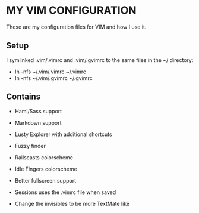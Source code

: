 MY VIM CONFIGURATION
====================

These are my configuration files for VIM and how I use it.

Setup
-----

I symlinked .vim/.vimrc and .vim/.gvimrc to the same files in the ~/ directory:

- ln -nfs ~/.vim/.vimrc ~/.vimrc
- ln -nfs ~/.vim/.gvimrc ~/.gvimrc

Contains
--------

- Haml/Sass support
- Markdown support

- Lusty Explorer with additional shortcuts
- Fuzzy finder

- Railscasts colorscheme
- Idle Fingers colorscheme
- Better fullscreen support

- Sessions uses the .vimrc file when saved
- Change the invisibles to be more TextMate like
